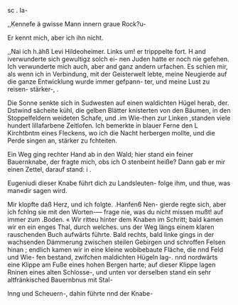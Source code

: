 sc
. Ia-

,,Kennefe ä gwisse Mann innern graue Rock?u-

Er kennt mich, aber ich ihn nicht.

,,Nai ich h.ähß Levi Hildeoheimer. Links um! er
tripppelte fort. H and iverwunderte sich gewultigz solch ei-
nen Juden hatte er noch nie gefehen. Ich verwunderte mich
auch, aber and ganz andern urfachen. Es schien mir, als
wenn ich in Verbindung, mit der Geisterwelt lebte, meine
Neugierde auf die ganze Entwicklung wurde immer gefpann-
ter, und meine Lust zu reisen- stärker-, .

Die Sonne senkte sich in Sudwesten auf einen waldichten
Hügel herab, der. Dstwind sächeite kühl, die gelben Blätter
knisterten von den Bäumen, in den Stoppelfeldern weideten
Schafe, und .im Wie-then zur Linken ,standen viele hundert
lillafarbene Zeitlofen. Ich bemerkte in blauer Ferne den
L Kirchtbntm eines Fleckens, wo ich die Nacht herbergen mollte,
und die Perde singen an, stärker zu fchteiten.

Ein Weg ging rechter Hand ab in den Wald; hier stand
ein feiner Bauernknabe, der fragte mich, obs ich O stenbeint
heiße? Dann gab er mir einen Zettel, darauf stand: i .

Eugeniudi dieser Knabe führt dich zu Landsleuten-
folge ihm, und thue, was man«dir sagen wird.

Mir klopfte daß Herz, und ich folgte. .Hanfen6 Nen-
gierde regte sich, aber ich fchlng sie mit den Worten-— frage
nie, was du nicht missen mußt! auf immer zum .Boden.
« Wir ritteu hinter dem Knaben im Schritt; bald kamen
wir en ein enges Thal, durch welches. uns der Weg längs
einem klaren rauschenden Buch aufwärts führte. Bald rechts,
bald linke gings in der wachsenden Dämmerung zwischen
steilen Gebirgen und schroffen Felsen hinan ; endlich kamen
wir in eine kleine wobibebaute Fläche, die nnd Feld und Wie-
fen bestand, zwifchen maldichten Hügeln lag-. nnd nordwärts
eine Klippe am Fuße eines hohen Bergen harte; auf dieser
Klippe lagen Rninen eines alten Schlosse-, und unten vor
derselben stand ein sehr altfränkisched Bauernbnus mit Stal-

lnng und Scheuern-, dahin führte nnd der Knabe-

